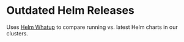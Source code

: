 # Outdated Helm Releases

Uses [Helm Whatup] to compare running vs. latest Helm charts in our clusters.

[Helm Whatup]: https://github.com/fabmation-gmbh/helm-whatup
